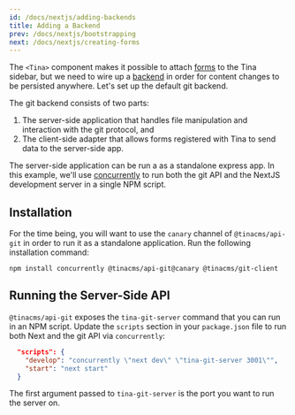 ```yaml
---
id: /docs/nextjs/adding-backends
title: Adding a Backend
prev: /docs/nextjs/bootstrapping
next: /docs/nextjs/creating-forms
---
```


The `<Tina>` component makes it possible to attach [forms](../concepts/forms.md) to the Tina sidebar, but we need to wire up a [backend](../concepts/backends.md) in order for content changes to be persisted anywhere. Let's set up the default git backend.

The git backend consists of two parts:

1. The server-side application that handles file manipulation and interaction with the git protocol, and
2. The client-side adapter that allows forms registered with Tina to send data to the server-side app.

The server-side application can be run a as a standalone express app. In this example, we'll use [concurrently](https://www.npmjs.com/package/concurrently) to run both the git API and the NextJS development server in a single NPM script.

## Installation

For the time being, you will want to use the `canary` channel of `@tinacms/api-git` in order to run it as a standalone application. Run the following installation command:

```
npm install concurrently @tinacms/api-git@canary @tinacms/git-client
```

## Running the Server-Side API

`@tinacms/api-git` exposes the `tina-git-server` command that you can run in an NPM script. Update the `scripts` section in your `package.json` file to run both Next and the git API via `concurrently`:

```json
  "scripts": {
    "develop": "concurrently \"next dev\" \"tina-git-server 3001\"",
    "start": "next start"
  }
```

The first argument passed to `tina-git-server` is the port you want to run the server on.
